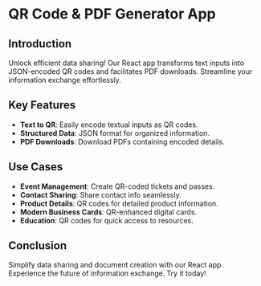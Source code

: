 # QR Code & PDF Generator App

## Introduction
Unlock efficient data sharing! Our React app transforms text inputs into JSON-encoded QR codes and facilitates PDF downloads. Streamline your information exchange effortlessly.

## Key Features
- **Text to QR**: Easily encode textual inputs as QR codes.
- **Structured Data**: JSON format for organized information.
- **PDF Downloads**: Download PDFs containing encoded details.

## Use Cases
- **Event Management**: Create QR-coded tickets and passes.
- **Contact Sharing**: Share contact info seamlessly.
- **Product Details**: QR codes for detailed product information.
- **Modern Business Cards**: QR-enhanced digital cards.
- **Education**: QR codes for quick access to resources.

## Conclusion
Simplify data sharing and document creation with our React app. Experience the future of information exchange. Try it today!
